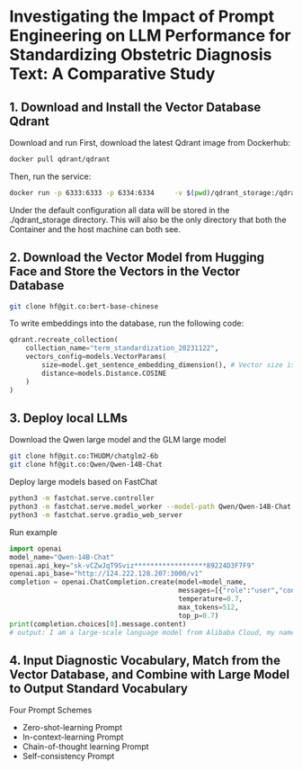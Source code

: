 
# Investigating the Impact of Prompt Engineering on LLM Performance for Standardizing Obstetric Diagnosis Text: A Comparative Study 

## 1. Download and Install the Vector Database Qdrant
Download and run
First, download the latest Qdrant image from Dockerhub:
```bash
docker pull qdrant/qdrant
```

Then, run the service:
```bash
docker run -p 6333:6333 -p 6334:6334     -v $(pwd)/qdrant_storage:/qdrant/storage:z     qdrant/qdrant
```

Under the default configuration all data will be stored in the ./qdrant_storage directory. This will also be the only directory that both the Container and the host machine can both see.

## 2. Download the Vector Model from Hugging Face and Store the Vectors in the Vector Database
```bash
git clone hf@git.co:bert-base-chinese
```
To write embeddings into the database, run the following code:
```python
qdrant.recreate_collection(
    collection_name="term_standardization_20231122",
    vectors_config=models.VectorParams(
        size=model.get_sentence_embedding_dimension(), # Vector size is defined by used model
        distance=models.Distance.COSINE
    )
)
```

## 3. Deploy local LLMs
Download the Qwen large model and the GLM large model
```bash
git clone hf@git.co:THUDM/chatglm2-6b
git clone hf@git.co:Qwen/Qwen-14B-Chat
```
Deploy large models based on FastChat
```bash
python3 -m fastchat.serve.controller
python3 -m fastchat.serve.model_worker --model-path Qwen/Qwen-14B-Chat
python3 -m fastchat.serve.gradio_web_server
```
Run example
```python
import openai
model_name="Qwen-14B-Chat"
openai.api_key="sk-vCZwJqT9Sviz******************89224D3F7F9"
openai.api_base="http://124.222.128.207:3000/v1"
completion = openai.ChatCompletion.create(model=model_name,
                                          messages=[{"role":"user","content":"Who created you?"}],
                                          temperature=0.7,
                                          max_tokens=512,
                                          top_p=0.7)
print(completion.choices[0].message.content)
# output: I am a large-scale language model from Alibaba Cloud, my name is Tongyi Qianwen.
```

## 4. Input Diagnostic Vocabulary, Match from the Vector Database, and Combine with Large Model to Output Standard Vocabulary
Four Prompt Schemes
* Zero-shot-learning Prompt
* In-context-learning Prompt
* Chain-of-thought learning Prompt
* Self-consistency Prompt
